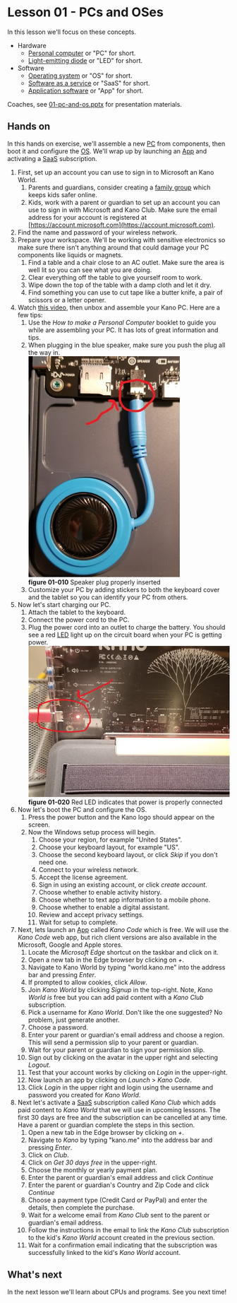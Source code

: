 # Lesson 01 - PCs and OSes

In this lesson we'll focus on these concepts.

* Hardware
  * [Personal computer](https://en.wikipedia.org/wiki/Personal_computer) or "PC" for short.
  * [Light-emitting diode](https://en.wikipedia.org/wiki/Light-emitting_diode) or "LED" for short.
* Software
  * [Operating system](https://en.wikipedia.org/wiki/Operating_system) or "OS" for short.
  * [Software as a service](https://en.wikipedia.org/wiki/Software_as_a_service) or "SaaS" for short.
  * [Application software](https://en.wikipedia.org/wiki/Application_software) or "App" for short.

Coaches, see [01-pc-and-os.pptx](./01-pc-and-os.pptx) for presentation materials.

## Hands on

In this hands on exercise, we'll assemble a new [PC](https://en.wikipedia.org/wiki/Personal_computer) from components, then boot it and configure the [OS](https://en.wikipedia.org/wiki/Operating_system). We'll wrap up by launching an [App](https://en.wikipedia.org/wiki/Application_software) and activating a [SaaS](https://en.wikipedia.org/wiki/Software_as_a_service) subscription.

1. First, set up an account you can use to sign in to Microsoft an Kano World.
    1. Parents and guardians, consider creating a [family group](https://account.microsoft.com/family/about) which keeps kids safer online.
    1. Kids, work with a parent or guardian to set up an account you can use to sign in with Microsoft and Kano Club. Make sure the email address for your account is registered at [https://account.microsoft.com](https://account.microsoft.com).
1. Find the name and password of your wireless network.
1. Prepare your workspace. We'll be working with sensitive electronics so make sure there isn't anything around that could damage your PC components like liquids or magnets.
    1. Find a table and a chair close to an AC outlet. Make sure the area is well lit so you can see what you are doing.
    1. Clear everything off the table to give yourself room to work.
    1. Wipe down the top of the table with a damp cloth and let it dry.
    1. Find something you can use to cut tape like a butter knife, a pair of scissors or a letter opener.
1. Watch [this video](https://youtu.be/ElzjzpHoPJ0), then unbox and assemble your Kano PC. Here are a few tips:
    1. Use the *How to make a Personal Computer* booklet to guide you while are assembling your PC. It has lots of great information and tips.
    1. When plugging in the blue speaker, make sure you push the plug all the way in.  
    ![01-010](./images/01-010.jpg)  
    **figure 01-010** Speaker plug properly inserted
    1. Customize your PC by adding stickers to both the keyboard cover and the tablet so you can identify your PC from others.
1. Now let's start charging our PC.
    1. Attach the tablet to the keyboard.
    1. Connect the power cord to the PC.
    1. Plug the power cord into an outlet to charge the battery. You should see a red [LED](https://en.wikipedia.org/wiki/Light-emitting_diode) light up on the circuit board when your PC is getting power.  
    ![01-020](./images/01-020.jpg)  
    **figure 01-020** Red LED indicates that power is properly connected
1. Now let's boot the PC and configure the OS.
    1. Press the power button and the Kano logo should appear on the screen.
    1. Now the Windows setup process will begin.
        1. Choose your region, for example "United States".
        1. Choose your keyboard layout, for example "US".
        1. Choose the second keyboard layout, or click *Skip* if you don't need one.
        1. Connect to your wireless network.
        1. Accept the license agreement.
        1. Sign in using an existing account, or click *create account*.
        1. Choose whether to enable activity history.
        1. Choose whether to text app information to a mobile phone.
        1. Choose whether to enable a digital assistant.
        1. Review and accept privacy settings.
        1. Wait for setup to complete.
1. Next, lets launch an [App](https://en.wikipedia.org/wiki/Application_software) called *Kano Code* which is free. We will use the *Kano Code* web app, but rich client versions are also available in the Microsoft, Google and Apple stores.
    1. Locate the *Microsoft Edge* shortcut on the taskbar and click on it.
    1. Open a new tab in the Edge browser by clicking on *+*.
    1. Navigate to Kano World by typing "world.kano.me" into the address bar and pressing *Enter*.
    1. If prompted to allow cookies, click *Allow*.
    1. Join *Kano World* by clicking *Signup* in the top-right. Note, *Kano World is* free but you can add paid content with a *Kano Club* subscription.
    1. Pick a username for *Kano World*. Don't like the one suggested? No problem, just generate another.
    1. Choose a password.
    1. Enter your parent or guardian's email address and choose a region. This will send a permission slip to your parent or guardian.
    1. Wait for your parent or guardian to sign your permission slip.
    1. Sign out by clicking on the avatar in the upper right and selecting *Logout*.
    1. Test that your account works by clicking on *Login* in the upper-right.
    1. Now launch an app by clicking on *Launch* > *Kano Code*.
    1. Click *Login* in the upper right and login using the username and password you created for *Kano World*.
1. Next let's activate a [SaaS](https://en.wikipedia.org/wiki/Software_as_a_service) subscription called *Kano Club* which adds paid content to *Kano World* that we will use in upcoming lessons. The first 30 days are free and the subscription can be cancelled at any time. Have a parent or guardian complete the steps in this section.
    1. Open a new tab in the Edge browser by clicking on *+*.
    1. Navigate to *Kano* by typing "kano.me" into the address bar and pressing *Enter*.
    1. Click on *Club*.
    1. Click on *Get 30 days free* in the upper-right.
    1. Choose the monthly or yearly payment plan.
    1. Enter the parent or guardian's email address and click *Continue*
    1. Enter the parent or guardian's Country and Zip Code and click *Continue*
    1. Choose a payment type (Credit Card or PayPal) and enter the details, then complete the purchase.
    1. Wait for a welcome email from *Kano Club* sent to the parent or guardian's email address.
    1. Follow the instructions in the email to link the *Kano Club* subscription to the kid's *Kano World* account created in the previous section.
    1. Wait for a confirmation email indicating that the subscription was successfully linked to the kid's *Kano World* account.

## What's next

In the next lesson we'll learn about CPUs and programs. See you next time!
